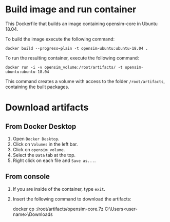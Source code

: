 # Build image and run container

This Dockerfile that builds an image containing opensim-core in Ubuntu 18.04.

To build the image execute the following command:

    docker build --progress=plain -t opensim-ubuntu:ubuntu-18.04 .
	
To run the resulting container, execute the following command:

	docker run -i -v opensim_volume:/root/artifacts/ -t opensim-ubuntu:ubuntu-18.04
	
This command creates a volume with access to the folder `/root/artifacts`, containing the built packages.

# Download artifacts

## From Docker Desktop

1. Open `Docker Desktop`.
2. Click on `Volumes` in the left bar.
3. Click on `opensim_volume`.
4. Select the `Data` tab at the top.
5. Right click on each file and `Save as...`.

## From console

1. If you are inside of the container, type `exit`.
2. Insert the following command to download the artifacts:

	docker cp <container-name>:/root/artifacts/opensim-core.7z C:\Users\<user-name>\Downloads